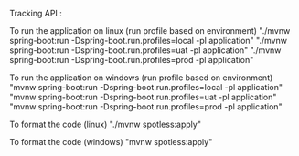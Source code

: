Tracking API :

To run the application on linux (run profile based on environment)
	"./mvnw spring-boot:run  -Dspring-boot.run.profiles=local -pl application"
	"./mvnw spring-boot:run  -Dspring-boot.run.profiles=uat -pl application"
	"./mvnw spring-boot:run  -Dspring-boot.run.profiles=prod -pl application"
	
To run the application on windows (run profile based on environment)
	"mvnw spring-boot:run  -Dspring-boot.run.profiles=local -pl application"
	"mvnw spring-boot:run  -Dspring-boot.run.profiles=uat -pl application"
	"mvnw spring-boot:run  -Dspring-boot.run.profiles=prod -pl application"

To format the code (linux)
	"./mvnw spotless:apply"

 To format the code (windows)
	"mvnw spotless:apply"
